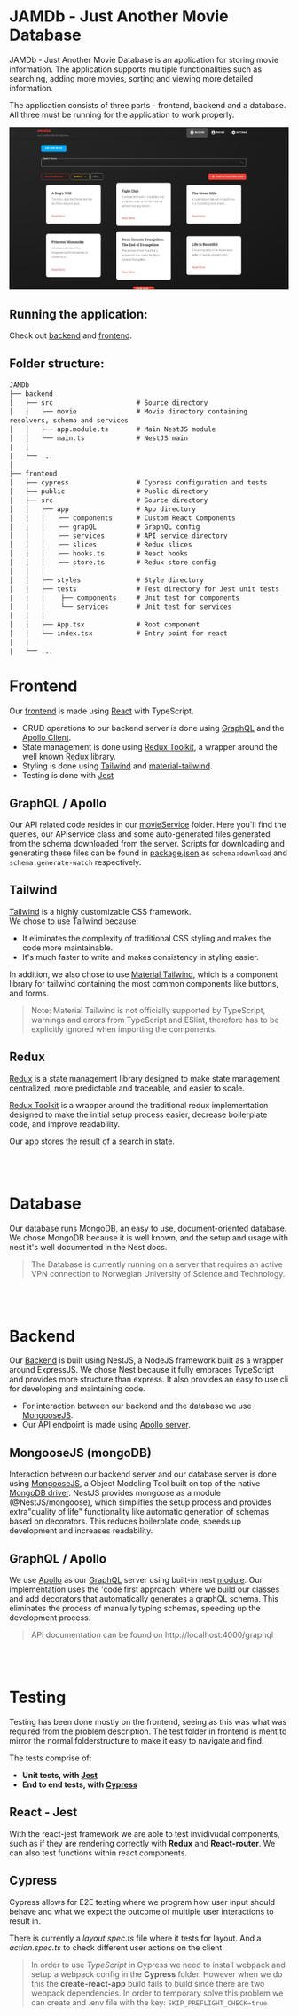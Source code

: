 # JAMDb - Just Another Movie Database

JAMDb - Just Another Movie Database is an application for storing movie information. The application supports multiple functionalities such as searching, adding more movies, sorting and viewing more detailed information.

The application consists of three parts - frontend, backend and a database.
All three must be running for the application to work properly.

![image](JAMDb.jpg)

## Running the application:

Check out [backend](backend/) and [frontend](frontend/).

## Folder structure:

    JAMDb
    ├── backend
    │   ├── src                     # Source directory
    │   │   ├── movie               # Movie directory containing resolvers, schema and services
    │   │   ├── app.module.ts       # Main NestJS module
    │   │   └── main.ts             # NestJS main
    |   |
    |   └── ...
    |
    ├── frontend
    │   ├── cypress                 # Cypress configuration and tests
    │   ├── public                  # Public directory
    │   ├── src                     # Source directory
    │   │   ├── app                 # App directory
    │   │   │   ├── components      # Custom React Components
    │   │   │   ├── grapQL          # GraphQL config
    │   │   │   ├── services        # API service directory
    │   │   │   ├── slices          # Redux slices
    │   │   │   ├── hooks.ts        # React hooks
    │   │   │   └── store.ts        # Redux store config
    │   │   │
    │   │   ├── styles              # Style directory
    │   │   ├── tests               # Test directory for Jest unit tests
    |   |   |    ├── components     # Unit test for components
    |   |   |    └── services       # Unit test for services
    |   |   |
    │   │   ├── App.tsx             # Root component
    │   │   └── index.tsx           # Entry point for react
    |   |
    |   └── ...

# Frontend

Our [frontend](frontend/) is made using [React](https://reactjs.org/) with TypeScript.

- CRUD operations to our backend server is done using [GraphQL](https://graphql.org/) and the [Apollo Client](https://github.com/apollographql/apollo-client).
- State management is done using [Redux Toolkit](https://redux-toolkit.js.org/), a wrapper around the well known [Redux](https://redux.js.org/) library.
- Styling is done using [Tailwind](https://tailwindcss.com/) and [material-tailwind](https://material-tailwind.com/).
- Testing is done with [Jest](https://jestjs.io/)

## GraphQL / Apollo

Our API related code resides in our [movieService](frontend/src/app/services/movieService) folder. Here you'll find the queries, our APIservice class and some auto-generated files generated from the schema downloaded from the server. Scripts for downloading and generating these files can be found in [package.json](frontend/package.json) as `schema:download` and `schema:generate-watch` respectively.

## Tailwind

[Tailwind](https://tailwindcss.com/) is a highly customizable CSS framework. \
We chose to use Tailwind because:

- It eliminates the complexity of traditional CSS styling and makes the code more maintainable.
- It's much faster to write and makes consistency in styling easier.

In addition, we also chose to use [Material Tailwind](https://material-tailwind.com/documentation/quick-start), which is a component library for tailwind containing the most common components like buttons, and forms.

> Note: Material Tailwind is not officially supported by TypeScript, warnings and errors from TypeScript and ESlint, therefore has to be explicitly ignored when importing the components.

## Redux

[Redux](https://redux.js.org/) is a state management library designed to make state management centralized, more predictable and traceable, and easier to scale.

[Redux Toolkit](https://redux-toolkit.js.org/) is a wrapper around the traditional redux implementation designed to make the initial setup process easier, decrease boilerplate code, and improve readability.

Our app stores the result of a search in state.

<br/><br/>

# Database

Our database runs MongoDB, an easy to use, document-oriented database. We chose MongoDB because it is well known, and the setup and usage with nest it's well documented in the Nest docs.

> The Database is currently running on a server that requires an active VPN connection to Norwegian University of Science and Technology.

<br/><br/>

# Backend

Our [Backend](backend/) is built using NestJS, a NodeJS framework built as a wrapper around ExpressJS. We chose Nest because it fully embraces TypeScript and provides more structure than express. It also provides an easy to use cli for developing and maintaining code.

- For interaction between our backend and the database we use [MongooseJS](https://mongoosejs.com/).
- Our API endpoint is made using [Apollo server](https://www.apollographql.com/docs/apollo-server/).

## MongooseJS (mongoDB)

Interaction between our backend server and our database server is done using [MongooseJS](https://mongoosejs.com/), a Object Modeling Tool built on top of the native [MongoDB driver](https://www.npmjs.com/package/mongodb). NestJS provides mongoose as a module (@NestJS/mongoose), which simplifies the setup process and provides extra"quality of life" functionality like automatic generation of schemas based on decorators. This reduces boilerplate code, speeds up development and increases readability.

## GraphQL / Apollo

We use [Apollo](https://www.apollographql.com/docs/apollo-server/) as our [GraphQL](https://graphql.org/) server using built-in nest [module](https://docs.nestjs.com/graphql/quick-start). Our implementation uses the 'code first approach' where we build our classes and add decorators that automatically generates a graphQL schema. This eliminates the process of manually typing schemas, speeding up the development process.

> API documentation can be found on http://localhost:4000/graphql

<br/><br/>

# Testing

Testing has been done mostly on the frontend, seeing as this was what was required from the problem description. The test folder in frontend is ment to mirror the normal folderstructure to make it easy to navigate and find.

The tests comprise of:

- **Unit tests, with [Jest](https://jestjs.io/docs/tutorial-react)**
- **End to end tests, with [Cypress](https://www.cypress.io/)**

## React - Jest

With the react-jest framework we are able to test invidivudal components, such as if they are rendering correctly with **Redux** and **React-router**. We can also test functions within react components.

## Cypress

Cypress allows for E2E testing where we program how user input should behave and what we expect the outcome of multiple user interactions to result in.

There is currently a _layout.spec.ts_ file where it tests for layout. And a _action.spec.ts_ to check different user actions on the client.

> In order to use _TypeScript_ in Cypress we need to install webpack and setup a webpack config in the **Cypress** folder. However when we do this the **create-react-app** build fails to build since there are two webpack dependencies. In order to temporary solve this problem we can create and .env file with the key: `SKIP_PREFLIGHT_CHECK=true`
